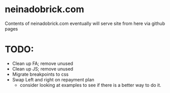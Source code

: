 # neinadobrick.com
Contents of neinadobrick.com eventually will serve site from here via github pages

# TODO:
- Clean up FA; remove unused
- Clean up JS; remove unused
- Migrate breakpoints to css
- Swap Left and right on repayment plan
  - consider looking at examples to see if there is a better way to do it.